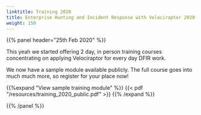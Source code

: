 ```yaml
---
linktitle: Training 2020
title: Enterprise Hunting and Incident Response with Velociraptor 2020
weight: 150
---
```


{{% panel header="25th Feb 2020" %}}

This yeah we started offering 2 day, in person training courses
concentrating on applying Velociraptor for every day DFIR work.

We now have a sample module available publicly. The full course goes
into much much more, so register for your place now!

{{%expand "View sample training module" %}}
 {{< pdf "/resources/training_2020_public.pdf" >}}
{{% /expand %}}

{{% /panel %}}
